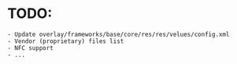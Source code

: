 TODO:
=======

	- Update overlay/frameworks/base/core/res/res/velues/config.xml
	- Vendor (proprietary) files list
	- NFC support
	- ...
